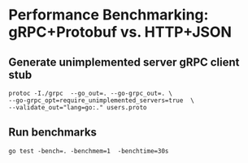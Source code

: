# Performance Benchmarking: gRPC+Protobuf vs. HTTP+JSON

## Generate unimplemented server gRPC client stub

```
protoc -I./grpc  --go_out=. --go-grpc_out=. \
--go-grpc_opt=require_unimplemented_servers=true  \
--validate_out="lang=go:." users.proto
```

## Run benchmarks

```
go test -bench=. -benchmem=1  -benchtime=30s
```